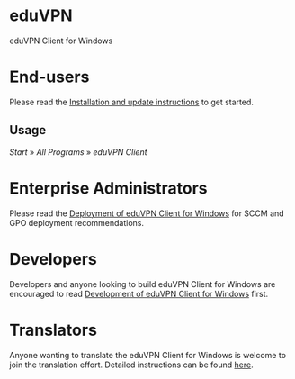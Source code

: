 # eduVPN
eduVPN Client for Windows


# End-users

Please read the [Installation and update instructions](doc/Installation.md) to get started.

## Usage
_Start_ » _All Programs_ » _eduVPN Client_


# Enterprise Administrators

Please read the [Deployment of eduVPN Client for Windows](doc/Deployment.md) for SCCM and GPO deployment recommendations.


# Developers

Developers and anyone looking to build eduVPN Client for Windows are encouraged to read [Development of eduVPN Client for Windows](doc/Development.md) first.


# Translators

Anyone wanting to translate the eduVPN Client for Windows is welcome to join the translation effort. Detailed instructions can be found [here](doc/Localization.md).
